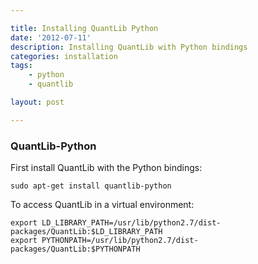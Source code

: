 ```yaml
---

title: Installing QuantLib Python
date: '2012-07-11'
description: Installing QuantLib with Python bindings 
categories: installation
tags: 
    - python
    - quantlib

layout: post

---
```


### QuantLib-Python

First install QuantLib with the Python bindings:

    sudo apt-get install quantlib-python

To access QuantLib in a virtual environment:

    export LD_LIBRARY_PATH=/usr/lib/python2.7/dist-packages/QuantLib:$LD_LIBRARY_PATH
    export PYTHONPATH=/usr/lib/python2.7/dist-packages/QuantLib:$PYTHONPATH
